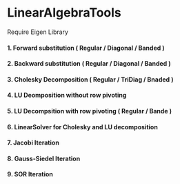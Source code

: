 # LinearAlgebraTools
Require Eigen Library

#### 1. Forward substitution ( Regular / Diagonal / Banded ) 
#### 2. Backward substitution ( Regular / Diagonal / Banded ) 
#### 3. Cholesky Decomposition ( Regular / TriDiag / Bnaded )
#### 4. LU Deomposition without row pivoting
#### 5. LU Decompsition with row pivoting ( Regular / Bande )
#### 6. LinearSolver for Cholesky and LU decomposition
#### 7. Jacobi Iteration
#### 8. Gauss-Siedel Iteration
#### 9. SOR Iteration
